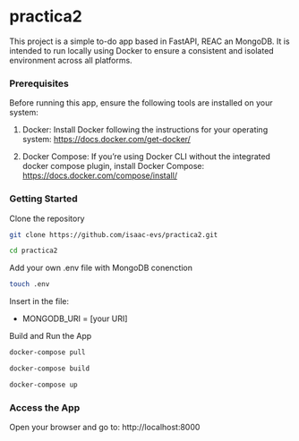 # practica2

This project is a simple to-do app based in FastAPI, REAC an MongoDB. It is intended to run locally using Docker to ensure a consistent and isolated environment across all platforms.

### Prerequisites

Before running this app, ensure the following tools are installed on your system:

1.	Docker:
Install Docker following the instructions for your operating system:
https://docs.docker.com/get-docker/

2.	Docker Compose:
If you’re using Docker CLI without the integrated docker compose plugin, install Docker Compose:
https://docs.docker.com/compose/install/

### Getting Started

Clone the repository 

```bash
git clone https://github.com/isaac-evs/practica2.git
```
```bash
cd practica2
```

Add your own .env file with MongoDB conenction

```bash
touch .env
```

Insert in the file: 

- MONGODB_URI = [your URI]

Build and Run the App

```bash
docker-compose pull
```

```bash
docker-compose build
```

```bash
docker-compose up
```

### Access the App

Open your browser and go to: http://localhost:8000
